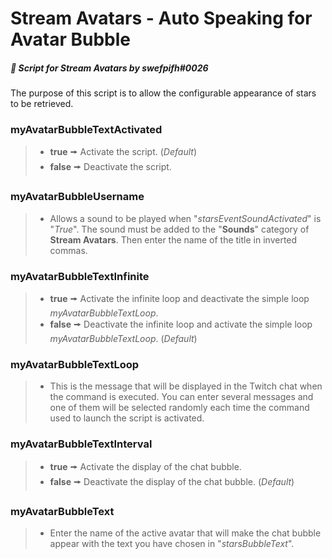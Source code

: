 # Stream Avatars - Auto Speaking for Avatar Bubble
##### :speech_balloon: Script for *Stream Avatars* by swefpifh#0026
The purpose of this script is to allow the configurable appearance of stars to be retrieved.

### myAvatarBubbleTextActivated
>- **true** 🠚 Activate the script. (*Default*)
>- **false** 🠚 Deactivate the script.

### myAvatarBubbleUsername
>- Allows a sound to be played when "*starsEventSoundActivated*" is "*True*". The sound must be added to the "**Sounds**" category of **Stream Avatars**. Then enter the name of the title in inverted commas.

### myAvatarBubbleTextInfinite
>- **true** 🠚 Activate the infinite loop and deactivate the simple loop *myAvatarBubbleTextLoop*.
>- **false** 🠚 Deactivate the infinite loop and activate the simple loop *myAvatarBubbleTextLoop*. (*Default*)

### myAvatarBubbleTextLoop
>- This is the message that will be displayed in the Twitch chat when the command is executed. You can enter several messages and one of them will be selected randomly each time the command used to launch the script is activated.

### myAvatarBubbleTextInterval
>- **true** 🠚 Activate the display of the chat bubble.
>- **false** 🠚 Deactivate the display of the chat bubble. (*Default*)

### myAvatarBubbleText
>- Enter the name of the active avatar that will make the chat bubble appear with the text you have chosen in "*starsBubbleText*".

